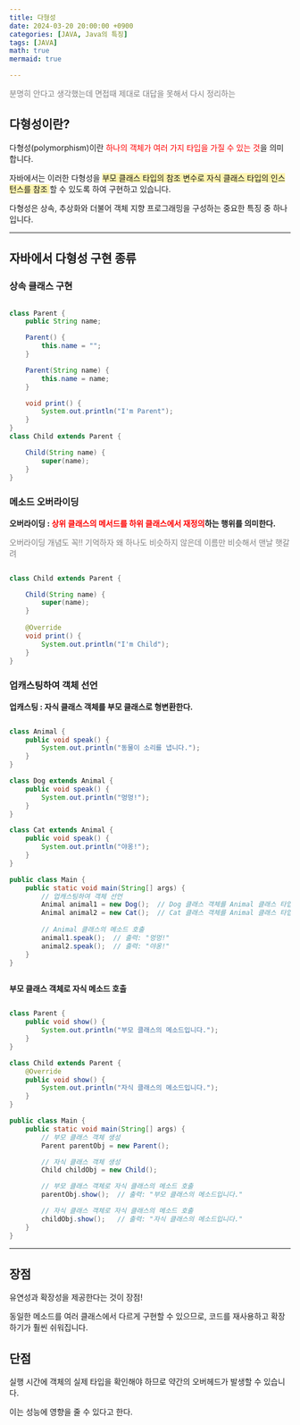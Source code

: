 ```yaml
---
title: 다형성
date: 2024-03-20 20:00:00 +0900
categories: [JAVA, Java의 특징]
tags: [JAVA]
math: true
mermaid: true

---
```

<span style="color:gray"> 분명히 안다고 생각했는데 면접때 제대로 대답을 못해서 다시 정리하는</span>

## **다형성이란?**

다형성(polymorphism)이란 <span style="color:red"> 하나의 객체가 여러 가지 타입을 가질 수 있는 것</span>을 의미합니다.

자바에서는 이러한 다형성을 <span style="background-color:#fff5b1">부모 클래스 타입의 참조 변수로 자식 클래스 타입의 인스턴스를 참조 </span>할 수 있도록 하여 구현하고 있습니다.

다형성은 상속, 추상화와 더불어 객체 지향 프로그래밍을 구성하는 중요한 특징 중 하나입니다.

<hr>

## **자바에서 다형성 구현 종류**


### **상속 클래스 구현**

```java

class Parent {
    public String name;

    Parent() {
        this.name = "";
    }

    Parent(String name) {
        this.name = name;
    }

    void print() {
        System.out.println("I'm Parent");
    }
}
class Child extends Parent {

	Child(String name) {
    	super(name);
    }
}
```

### **메소드 오버라이딩**

**오버라이딩 : <span style="color:red"> 상위 클래스의 메서드를 하위 클래스에서 재정의</span>하는 행위를 의미한다.**

<span style="color:gray">오버라이딩 개념도 꼭!! 기억하자 왜 하나도 비슷하지 않은데 이름만 비슷해서 맨날 햇갈려</span>

```java

class Child extends Parent {

	Child(String name) {
    	super(name);
    }
    
    @Override
    void print() {
    	System.out.println("I'm Child");
    }
}

```

### **업캐스팅하여 객체 선언**

**업캐스팅 : 자식 클래스 객체를 부모 클래스로 형변환한다.**

```java

class Animal {
    public void speak() {
        System.out.println("동물이 소리를 냅니다.");
    }
}

class Dog extends Animal {
    public void speak() {
        System.out.println("멍멍!");
    }
}

class Cat extends Animal {
    public void speak() {
        System.out.println("야옹!");
    }
}

public class Main {
    public static void main(String[] args) {
        // 업캐스팅하여 객체 선언
        Animal animal1 = new Dog();  // Dog 클래스 객체를 Animal 클래스 타입으로 업캐스팅
        Animal animal2 = new Cat();  // Cat 클래스 객체를 Animal 클래스 타입으로 업캐스팅
        
        // Animal 클래스의 메소드 호출
        animal1.speak();  // 출력: "멍멍!"
        animal2.speak();  // 출력: "야옹!"
    }
}



```


**부모 클래스 객체로 자식 메소드 호출**

```java

class Parent {
    public void show() {
        System.out.println("부모 클래스의 메소드입니다.");
    }
}

class Child extends Parent {
    @Override
    public void show() {
        System.out.println("자식 클래스의 메소드입니다.");
    }
}

public class Main {
    public static void main(String[] args) {
        // 부모 클래스 객체 생성
        Parent parentObj = new Parent();

        // 자식 클래스 객체 생성
        Child childObj = new Child();

        // 부모 클래스 객체로 자식 클래스의 메소드 호출
        parentObj.show();  // 출력: "부모 클래스의 메소드입니다."

        // 자식 클래스 객체로 자식 클래스의 메소드 호출
        childObj.show();   // 출력: "자식 클래스의 메소드입니다."
    }
}


```

<hr>

## **장점**

유연성과 확장성을 제공한다는 것이 장점!

동일한 메소드를 여러 클래스에서 다르게 구현할 수 있으므로, 코드를 재사용하고 확장하기가 훨씬 쉬워집니다. 


## **단점**

실행 시간에 객체의 실제 타입을 확인해야 하므로 약간의 오버헤드가 발생할 수 있습니다. 

이는 성능에 영향을 줄 수 있다고 한다.